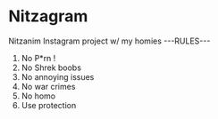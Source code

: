 # Nitzagram
Nitzanim Instagram project w/ my homies
---RULES---
1. No P*rn !
2. No Shrek boobs
3. No annoying issues
4. No war crimes
5. No homo
6. Use protection
